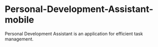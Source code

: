 # Personal-Development-Assistant-mobile
 Personal Development Assistant is an application for efficient task management.
